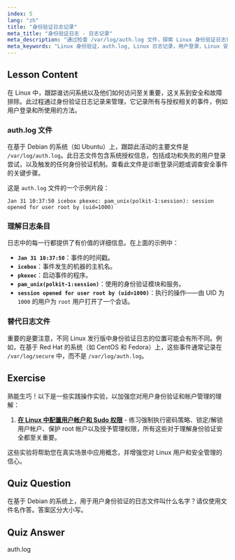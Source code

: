 ```yaml
---
index: 5
lang: "zh"
title: "身份验证日志记录"
meta_title: "身份验证日志 - 日志记录"
meta_description: "通过检查 /var/log/auth.log 文件，探索 Linux 身份验证日志记录。本指南帮助初学者理解用户登录事件、身份验证方法以及如何排除访问问题以提高 Linux 安全性。"
meta_keywords: "Linux 身份验证，auth.log, Linux 日志记录，用户登录，Linux 安全，系统授权，登录故障排除，身份验证方法，初学者，教程，指南，安全日志"
---
```


## Lesson Content

在 Linux 中，跟踪谁访问系统以及他们如何访问至关重要，这关系到安全和故障排除。此过程通过身份验证日志记录来管理，它记录所有与授权相关的事件，例如用户登录和所使用的方法。

### auth.log 文件

在基于 Debian 的系统（如 Ubuntu）上，跟踪此活动的主要文件是 `/var/log/auth.log`。此日志文件包含系统授权信息，包括成功和失败的用户登录尝试，以及触发的任何身份验证机制。查看此文件是诊断登录问题或调查安全事件的关键步骤。

这是 `auth.log` 文件的一个示例片段：

```plaintext
Jan 31 10:37:50 icebox pkexec: pam_unix(polkit-1:session): session opened for user root by (uid=1000)
```

### 理解日志条目

日志中的每一行都提供了有价值的详细信息。在上面的示例中：

- **`Jan 31 10:37:50`**：事件的时间戳。
- **`icebox`**：事件发生的机器的主机名。
- **`pkexec`**：启动事件的程序。
- **`pam_unix(polkit-1:session)`**：使用的身份验证模块和服务。
- **`session opened for user root by (uid=1000)`**：执行的操作——由 UID 为 `1000` 的用户为 `root` 用户打开了一个会话。

### 替代日志文件

重要的是要注意，不同 Linux 发行版中身份验证日志的位置可能会有所不同。例如，在基于 Red Hat 的系统（如 CentOS 和 Fedora）上，这些事件通常记录在 `/var/log/secure` 中，而不是 `/var/log/auth.log`。

## Exercise

熟能生巧！以下是一些实践操作实验，以加强您对用户身份验证和帐户管理的理解：

1. **[在 Linux 中配置用户帐户和 Sudo 权限](https://labex.io/zh/labs/comptia-configure-user-accounts-and-sudo-privileges-in-linux-590856)** - 练习强制执行密码策略、锁定/解锁用户帐户、保护 root 帐户以及授予管理权限，所有这些对于理解身份验证安全都至关重要。

这些实验将帮助您在真实场景中应用概念，并增强您对 Linux 用户和安全管理的信心。

## Quiz Question

在基于 Debian 的系统上，用于用户身份验证的日志文件叫什么名字？请仅使用文件名作答。答案区分大小写。

## Quiz Answer

auth.log
